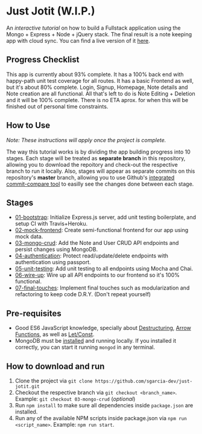 # Just Jotit (W.I.P.)

An *interactive tutorial* on how to build a Fullstack application using the Mongo + Express + Node + jQuery stack. The final result is a note keeping app with cloud sync. You can find a live version of it [here](https://just-jotit.heroku.com).

## Progress Checklist

This app is currently about 93% complete. It has a 100% back end with happy-path unit test coverage for all routes. It has a basic Frontend as well, but it's about 80% complete. Login, Signup, Homepage, Note details and Note creation are all functional. All that's left to do is Note Editing + Deletion and it will be 100% complete. There is no ETA aprox. for when this will be finished out of personal time constraints.

## How to Use

_Note: These instructions will apply once the project is complete._

The way this tutorial works is by dividing the app building progress into 10 stages. Each stage will be treated as **separate branch** in this repository, allowing you to download the repoitory and check-out the respective branch to run it locally. Also, stages will appear as separate commits on this repository's **master** branch, allowing you to use Github's [integrated commit-compare tool](https://help.github.com/articles/comparing-commits-across-time/) to easilly see the changes done between each stage.

## Stages

* [01-bootstrap](#): Initialize Express.js server, add unit testing boilerplate, and setup CI with Travis+Heroku.
* [02-mock-frontend](#): Create semi-functional frontend for our app using mock data.
* [03-mongo-crud](#): Add the Note and User CRUD API endpoints and persist changes using MongoDB.
* [04-authentication](#): Protect read/update/delete endpoints with authentication using passport.
* [05-unit-testing](#g): Add unit testing to all endpoints using Mocha and Chai.
* [06-wire-up](#): Wire up all API endpoints to our frontend so it's 100% functional.
* [07-final-touches](#): Implement final touches such as modularization and refactoring to keep code D.R.Y. (Don't repeat yourself)

## Pre-requisites

* Good ES6 JavaScript knowledge, specially about [Destructuring](https://wesbos.com/destructuring-objects/), [Arrow Functions](https://wesbos.com/arrow-functions/), as well as [Let/Const](https://wesbos.com/let-vs-const/).
* MongoDB must be [installed](https://docs.mongodb.com/manual/installation/#tutorials) and running locally. If you installed it correctly, you can start it running `mongod` in any terminal.

## How to download and run

1. Clone the project via `git clone https://github.com/sgarcia-dev/just-jotit.git`
2. Checkout the respective branch via `git checkout <branch_name>`. Example: `git checkout 03-mongo-crud` (*optional*)
3. Run `npm install` to make sure all dependencies inside `package.json` are installed.
4. Run any of the available NPM scripts inside package.json via `npm run <script_name>`. Example: `npm run start`.

